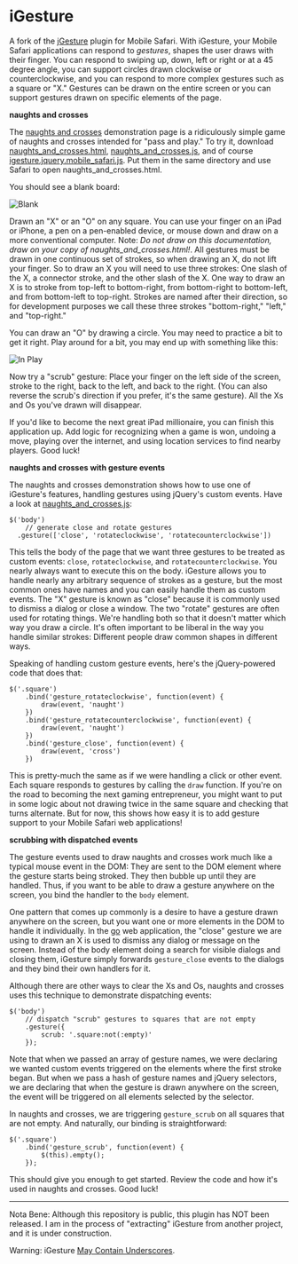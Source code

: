 iGesture
===

A fork of the [jGesture](http://web.siruna.com/nico/jgesture/documentation.html "jGesture Plugin for JQuery") plugin for Mobile Safari. With iGesture, your Mobile Safari applications can respond to *gestures*, shapes the user draws with their finger. You can respond to swiping up, down, left or right or at a 45 degree angle, you can support circles drawn clockwise or counterclockwise, and you can respond to more complex gestures such as a square or "X." Gestures can be drawn on the entire screen or you can support gestures drawn on specific elements of the page.

**naughts and crosses**

The [naughts and crosses](naughts_and_crosses.html) demonstration page is a ridiculously simple game of naughts and crosses intended for "pass and play." To try it, download [naughts\_and\_crosses.html](naughts\_and\_crosses.html), [naughts\_and\_crosses.js](naughts\_and\_crosses.js), and of course [igesture.jquery.mobile\_safari.js](igesture.jquery.mobile\_safari.js). Put them in the same directory and use Safari to open naughts\_and\_crosses.html.

You should see a blank board:

![Blank][blank]

Drawn an "X" or an "O" on any square. You can use your finger on an iPad or iPhone, a pen on a pen-enabled device, or mouse down and draw on a more conventional computer. Note: *Do not draw on this documentation, draw on your copy of naughts\_and\_crosses.html!*. All gestures must be drawn in one continuous set of strokes, so when drawing an X, do not lift your finger. So to draw an X you will need to use three strokes: One slash of the X, a connector stroke, and the other slash of the X. One way to draw an X is to stroke from top-left to bottom-right, from bottom-right to bottom-left, and from bottom-left to top-right. Strokes are named after their direction, so for development purposes we call these three strokes "bottom-right," "left," and "top-right."

You can draw an "O" by drawing a circle. You may need to practice a bit to get it right. Play around for a bit, you may end up with something like this:

![In Play][in_play]

Now try a "scrub" gesture: Place your finger on the left side of the screen, stroke to the right, back to the left, and back to the right. (You can also reverse the scrub's direction if you prefer, it's the same gesture). All the Xs and Os you've drawn will disappear. 

If you'd like to become the next great iPad millionaire, you can finish this application up. Add logic for recognizing when a game is won, undoing a move, playing over the internet, and using location services to find nearby players. Good luck!

**naughts and crosses with gesture events**

The naughts and crosses demonstration shows how to use one of iGesture's features, handling gestures using jQuery's custom events. Have a look at [naughts\_and\_crosses.js](naughts\_and\_crosses.js):

    $('body')
  		// generate close and rotate gestures
      .gesture(['close', 'rotateclockwise', 'rotatecounterclockwise'])
    
This tells the body of the page that we want three gestures to be treated as custom events: `close`, `rotateclockwise`, and `rotatecounterclockwise`. You nearly always want to execute this on the body. iGesture allows you to handle nearly any arbitrary sequence of strokes as a gesture, but the most common ones have names and you can easily handle them as custom events. The "X" gesture is known as "close" because it is commonly used to dismiss a dialog or close a window. The two "rotate" gestures are often used for rotating things. We're handling both so that it doesn't matter which way you draw a circle. It's often important to be liberal in the way you handle similar strokes: Different people draw common shapes in different ways.

Speaking of handling custom gesture events, here's the jQuery-powered code that does that:

    $('.square')
    	.bind('gesture_rotateclockwise', function(event) {
    		draw(event, 'naught')
    	})
    	.bind('gesture_rotatecounterclockwise', function(event) {
    		draw(event, 'naught')
    	})
    	.bind('gesture_close', function(event) {
    		draw(event, 'cross')
    	})
    	
This is pretty-much the same as if we were handling a click or other event. Each square responds to gestures by calling the `draw` function. If you're on the road to becoming the next gaming entrepreneur, you might want to put in some logic about not drawing twice in the same square and checking that turns alternate. But for now, this shows how easy it is to add gesture support to your Mobile Safari web applications!

**scrubbing with dispatched events**

The gesture events used to draw naughts and crosses work much like a typical mouse event in the DOM: They are sent to the DOM element where the gesture starts being stroked. They then bubble up until they are handled. Thus, if you want to be able to draw a gesture anywhere on the screen, you bind the handler to the `body` element.

One pattern that comes up commonly is a desire to have a gesture drawn anywhere on the screen, but you want one or more elements in the DOM to handle it individually. In the [go][go] web application, the "close" gesture we are using to drawn an X is used to dismiss any dialog or message on the screen. Instead of the body element doing a search for visible dialogs and closing them, iGesture simply forwards `gesture_close` events to the dialogs and they bind their own handlers for it.

Although there are other ways to clear the Xs and Os, naughts and crosses uses this technique to demonstrate dispatching events:

    $('body')
  		// dispatch "scrub" gestures to squares that are not empty
  		.gesture({
  			scrub: '.square:not(:empty)'
  		});

Note that when we passed an array of gesture names, we were declaring we wanted custom events triggered on the elements where the first stroke began. But when we pass a hash of gesture names and jQuery selectors, we are declaring that when the gesture is drawn anywhere on the screen, the event will be triggered on all elements selected by the selector.

In naughts and crosses, we are triggering `gesture_scrub` on all squares that are not empty. And naturally, our binding is straightforward:

	$('.square')
		.bind('gesture_scrub', function(event) {
			$(this).empty();
		});
		
This should give you enough to get started. Review the code and how it's used in naughts and crosses. Good luck!

---

Nota Bene: Although this repository is public, this plugin has NOT been released. I am in the process of "extracting" iGesture from another project, and it is under construction.

Warning: iGesture [May Contain Underscores][mcu].

[blank]: /raganwald/iGesture/raw/master/about/blank.png  "Blank"
[in_play]: /raganwald/iGesture/raw/master/about/in_play.png  "In Play"

[mcu]: http://ozmm.org/posts/javascript_style.html "JavaScript Style"
[go]: http://github.com/raganwald/go "Go"